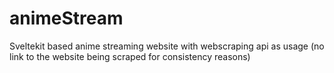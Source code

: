 # animeStream
Sveltekit based anime streaming website with webscraping api as usage (no link to the website being scraped for consistency reasons)
